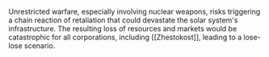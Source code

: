 Unrestricted warfare, especially involving nuclear weapons, risks triggering a chain reaction of retaliation that could devastate the solar system's infrastructure. The resulting loss of resources and markets would be catastrophic for all corporations, including [[Zhestokost]], leading to a lose-lose scenario.